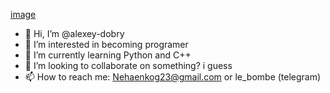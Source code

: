 [image](https://github.com/alexey-dobry/alexey-dobry/assets/139956979/11827f40-4eb9-4083-bff0-e2a42988f97c)
- 👋 Hi, I’m @alexey-dobry
- 👀 I’m interested in becoming programer
- 🌱 I’m currently learning Python and C++
- 💞️ I’m looking to collaborate on something? i guess
- 📫 How to reach me: Nehaenkog23@gmail.com or le_bombe (telegram)

<!---
alexey-dobry/alexey-dobry is a ✨ special ✨ repository because its `README.md` (this file) appears on your GitHub profile.
You can click the Preview link to take a look at your changes.
--->
